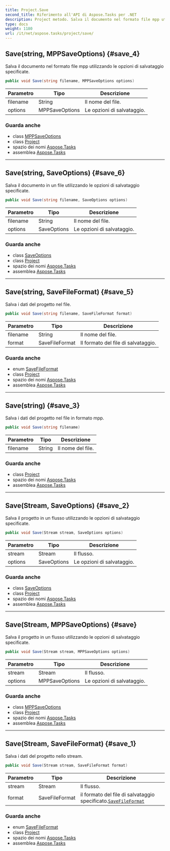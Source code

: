 ```yaml
---
title: Project.Save
second_title: Riferimento all'API di Aspose.Tasks per .NET
description: Project metodo. Salva il documento nel formato file mpp utilizzando le opzioni di salvataggio specificate.
type: docs
weight: 1180
url: /it/net/aspose.tasks/project/save/
---
```

## Save(string, MPPSaveOptions) {#save_4}

Salva il documento nel formato file mpp utilizzando le opzioni di salvataggio specificate.

```csharp
public void Save(string filename, MPPSaveOptions options)
```

| Parametro | Tipo | Descrizione |
| --- | --- | --- |
| filename | String | Il nome del file. |
| options | MPPSaveOptions | Le opzioni di salvataggio. |

### Guarda anche

* class [MPPSaveOptions](../../../aspose.tasks.saving/mppsaveoptions/)
* class [Project](../)
* spazio dei nomi [Aspose.Tasks](../../project/)
* assemblea [Aspose.Tasks](../../../)

---

## Save(string, SaveOptions) {#save_6}

Salva il documento in un file utilizzando le opzioni di salvataggio specificate.

```csharp
public void Save(string filename, SaveOptions options)
```

| Parametro | Tipo | Descrizione |
| --- | --- | --- |
| filename | String | Il nome del file. |
| options | SaveOptions | Le opzioni di salvataggio. |

### Guarda anche

* class [SaveOptions](../../../aspose.tasks.saving/saveoptions/)
* class [Project](../)
* spazio dei nomi [Aspose.Tasks](../../project/)
* assemblea [Aspose.Tasks](../../../)

---

## Save(string, SaveFileFormat) {#save_5}

Salva i dati del progetto nel file.

```csharp
public void Save(string filename, SaveFileFormat format)
```

| Parametro | Tipo | Descrizione |
| --- | --- | --- |
| filename | String | Il nome del file. |
| format | SaveFileFormat | Il formato del file di salvataggio. |

### Guarda anche

* enum [SaveFileFormat](../../../aspose.tasks.saving/savefileformat/)
* class [Project](../)
* spazio dei nomi [Aspose.Tasks](../../project/)
* assemblea [Aspose.Tasks](../../../)

---

## Save(string) {#save_3}

Salva i dati del progetto nel file in formato mpp.

```csharp
public void Save(string filename)
```

| Parametro | Tipo | Descrizione |
| --- | --- | --- |
| filename | String | Il nome del file. |

### Guarda anche

* class [Project](../)
* spazio dei nomi [Aspose.Tasks](../../project/)
* assemblea [Aspose.Tasks](../../../)

---

## Save(Stream, SaveOptions) {#save_2}

Salva il progetto in un flusso utilizzando le opzioni di salvataggio specificate.

```csharp
public void Save(Stream stream, SaveOptions options)
```

| Parametro | Tipo | Descrizione |
| --- | --- | --- |
| stream | Stream | Il flusso. |
| options | SaveOptions | Le opzioni di salvataggio. |

### Guarda anche

* class [SaveOptions](../../../aspose.tasks.saving/saveoptions/)
* class [Project](../)
* spazio dei nomi [Aspose.Tasks](../../project/)
* assemblea [Aspose.Tasks](../../../)

---

## Save(Stream, MPPSaveOptions) {#save}

Salva il progetto in un flusso utilizzando le opzioni di salvataggio specificate.

```csharp
public void Save(Stream stream, MPPSaveOptions options)
```

| Parametro | Tipo | Descrizione |
| --- | --- | --- |
| stream | Stream | Il flusso. |
| options | MPPSaveOptions | Le opzioni di salvataggio. |

### Guarda anche

* class [MPPSaveOptions](../../../aspose.tasks.saving/mppsaveoptions/)
* class [Project](../)
* spazio dei nomi [Aspose.Tasks](../../project/)
* assemblea [Aspose.Tasks](../../../)

---

## Save(Stream, SaveFileFormat) {#save_1}

Salva i dati del progetto nello stream.

```csharp
public void Save(Stream stream, SaveFileFormat format)
```

| Parametro | Tipo | Descrizione |
| --- | --- | --- |
| stream | Stream | Il flusso. |
| format | SaveFileFormat | il formato del file di salvataggio specificato.[`SaveFileFormat`](../../../aspose.tasks.saving/savefileformat/) |

### Guarda anche

* enum [SaveFileFormat](../../../aspose.tasks.saving/savefileformat/)
* class [Project](../)
* spazio dei nomi [Aspose.Tasks](../../project/)
* assemblea [Aspose.Tasks](../../../)


